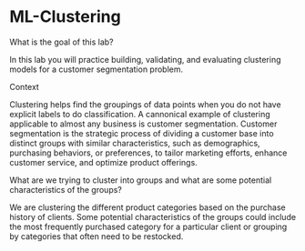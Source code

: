# ML-Clustering

What is the goal of this lab?

In this lab you will practice building, validating, and evaluating clustering models for a customer segmentation problem.

Context

Clustering helps find the groupings of data points when you do not have explicit labels to do classification. A cannonical example of clustering applicable to almost any business is customer segmentation. Customer segmentation is the strategic process of dividing a customer base into distinct groups with similar characteristics, such as demographics, purchasing behaviors, or preferences, to tailor marketing efforts, enhance customer service, and optimize product offerings.

What are we trying to cluster into groups and what are some potential characteristics of the groups?

We are clustering the different product categories based on the purchase history of clients. Some potential characteristics of the groups could include the most frequently purchased category for a particular client or grouping by categories that often need to be restocked.
